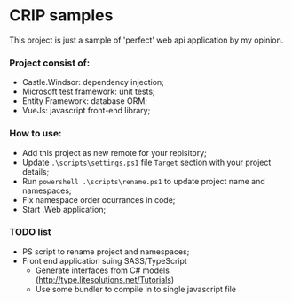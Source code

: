# CRIP samples

This project is just a sample of 'perfect' web api application by my opinion.

### Project consist of:
 - Castle.Windsor: dependency injection;
 - Microsoft test framework: unit tests;
 - Entity Framework: database ORM;
 - VueJs: javascript front-end library;

### How to use:
 - Add this project as new remote for your repisitory;
 - Update `.\scripts\settings.ps1` file `Target` section with your project details;
 - Run `powershell .\scripts\rename.ps1` to update project name and namespaces;
 - Fix namespace order ocurrances in code;
 - Start .Web application;

### TODO list
 - PS script to rename project and namespaces;
 - Front end application suing SASS/TypeScript
   - Generate interfaces from C# models (http://type.litesolutions.net/Tutorials)
   - Use some bundler to compile in to single javascript file
